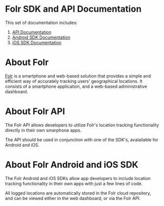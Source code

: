 # Folr SDK and API Documentation

This set of documentation includes:
1. [API Documentation](sdk-api.md)
2. [Android SDK Documentation](android-sdk.md)
2. [iOS SDK Documentation](ios-sdk.md)

# About Folr
[Folr](http://folr.com/) is a smartphone and web-based solution that provides a simple and efficient way of accurately tracking users' geographical locations. It consists of a smartphone application, and a web-based administrative dashboard.

# About Folr API

The Folr API allows developers to utilize Folr's location tracking functionality directly in their own smarphone apps.

The API should be used in conjunction with one of the SDK's, avalailable for Android and iOS.

# About Folr Android and iOS SDK

The Folr Android and iOS SDKs allow app developers to include location tracking functionality in their own apps with just a few lines of code. 

All logged locations are automatically stored in the Folr cloud repository, and can be viewed either in the web dashboard, or via the Folr API.


